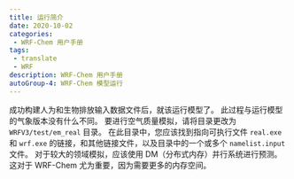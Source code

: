 ```yaml
---
title: 运行简介
date: 2020-10-02
categories:
 - WRF-Chem 用户手册
tags:
 - translate
 - WRF
description: WRF-Chem 用户手册
autoGroup-4: WRF-Chem 模型运行
---
```


成功构建人为和生物排放输入数据文件后，就该运行模型了。
此过程与运行模型的气象版本没有什么不同。
要进行空气质量模拟，请将目录更改为 `WRFV3/test/em_real` 目录。
在此目录中，您应该找到指向可执行文件 `real.exe` 和 `wrf.exe` 的链接，和其他链接文件，以及目录中的一个或多个 `namelist.input` 文件。
对于较大的领域模拟，应该使用 DM（分布式内存）并行系统进行预测。
这对于 WRF-Chem 尤为重要，因为需要更多的内存空间。